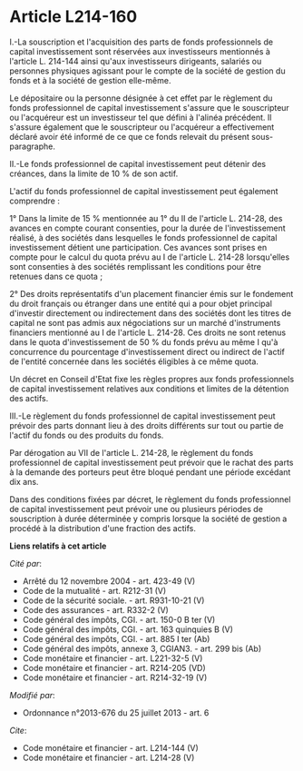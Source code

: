# Article L214-160

I.-La souscription et l'acquisition des parts de fonds professionnels de capital investissement sont réservées aux
investisseurs mentionnés à l'article L. 214-144 ainsi qu'aux investisseurs dirigeants, salariés ou personnes physiques
agissant pour le compte de la société de gestion du fonds et à la société de gestion elle-même. 

Le dépositaire ou la personne désignée à cet effet par le règlement du fonds professionnel de capital investissement s'assure
que le souscripteur ou l'acquéreur est un investisseur tel que défini à l'alinéa précédent. Il s'assure également que le
souscripteur ou l'acquéreur a effectivement déclaré avoir été informé de ce que ce fonds relevait du présent sous-
paragraphe. 

II.-Le fonds professionnel de capital investissement peut détenir des créances, dans la limite de 10 % de son actif. 

L'actif du fonds professionnel de capital investissement peut également comprendre : 

1° Dans la limite de 15 % mentionnée au 1° du II de l'article L. 214-28, des avances en compte courant consenties, pour la
durée de l'investissement réalisé, à des sociétés dans lesquelles le fonds professionnel de capital investissement détient
une participation. Ces avances sont prises en compte pour le calcul du quota prévu au I de l'article L. 214-28 lorsqu'elles
sont consenties à des sociétés remplissant les conditions pour être retenues dans ce quota ; 

2° Des droits représentatifs d'un placement financier émis sur le fondement du droit français ou étranger dans une entité qui
a pour objet principal d'investir directement ou indirectement dans des sociétés dont les titres de capital ne sont pas admis
aux négociations sur un marché d'instruments financiers mentionné au I de l'article L. 214-28. Ces droits ne sont retenus
dans le quota d'investissement de 50 % du fonds prévu au même I qu'à concurrence du pourcentage d'investissement direct ou
indirect de l'actif de l'entité concernée dans les sociétés éligibles à ce même quota. 

Un décret en Conseil d'Etat fixe les règles propres aux fonds professionnels de capital investissement relatives aux
conditions et limites de la détention des actifs. 

III.-Le règlement du fonds professionnel de capital investissement peut prévoir des parts donnant lieu à des droits
différents sur tout ou partie de l'actif du fonds ou des produits du fonds. 

Par dérogation au VII de l'article L. 214-28, le règlement du fonds professionnel de capital investissement peut prévoir que
le rachat des parts à la demande des porteurs peut être bloqué pendant une période excédant dix ans. 

Dans des conditions fixées par décret, le règlement du fonds professionnel de capital investissement peut prévoir une ou
plusieurs périodes de souscription à durée déterminée y compris lorsque la société de gestion a procédé à la distribution
d'une fraction des actifs.

**Liens relatifs à cet article**

_Cité par_:

  - Arrêté du 12 novembre 2004 - art. 423-49 (V)
  - Code de la mutualité - art. R212-31 (V)
  - Code de la sécurité sociale. - art. R931-10-21 (V)
  - Code des assurances - art. R332-2 (V)
  - Code général des impôts, CGI. - art. 150-0 B ter (V)
  - Code général des impôts, CGI. - art. 163 quinquies B (V)
  - Code général des impôts, CGI. - art. 885 I ter (Ab)
  - Code général des impôts, annexe 3, CGIAN3. - art. 299 bis (Ab)
  - Code monétaire et financier - art. L221-32-5 (V)
  - Code monétaire et financier - art. R214-205 (VD)
  - Code monétaire et financier - art. R214-32-19 (V)

_Modifié par_:

  - Ordonnance n°2013-676 du 25 juillet 2013 - art. 6

_Cite_:

  - Code monétaire et financier - art. L214-144 (V)
  - Code monétaire et financier - art. L214-28 (V)
